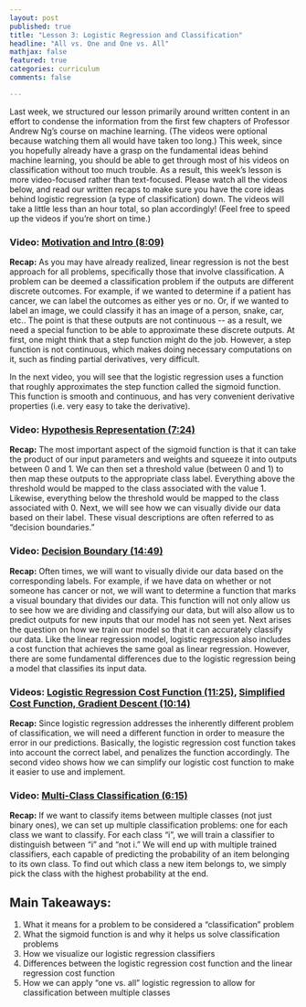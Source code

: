 ```yaml
---
layout: post
published: true
title: "Lesson 3: Logistic Regression and Classification"
headline: "All vs. One and One vs. All"
mathjax: false
featured: true
categories: curriculum
comments: false

---
```

Last week, we structured our lesson primarily around written content in an effort to condense the information from the first few chapters of Professor Andrew Ng’s course on machine learning. (The videos were optional because watching them all would have taken too long.) This week, since you hopefully already have a grasp on the fundamental ideas behind machine learning, you should be able to get through most of his videos on classification without too much trouble. 
As a result, this week’s lesson is more video-focused rather than text-focused. Please watch all the videos below, and read our written recaps to make sure you have the core ideas behind logistic regression (a type of classification) down. The videos will take a little less than an hour total, so plan accordingly! (Feel free to speed up the videos if you’re short on time.)

### Video: [Motivation and Intro (8:09)](https://www.youtube.com/watch?v=LLx4diIP83I)

**Recap:** As you may have already realized, linear regression is not the best approach for all problems, specifically those that involve classification. A problem can be deemed a classification problem if the outputs are different discrete outcomes. For example, if we wanted to determine if a patient has cancer, we can label the outcomes as either yes or no. Or, if we wanted to label an image, we could classify it has an image of a person, snake, car, etc.. The point is that these outputs are not continuous -- as a result, we need a special function to be able to approximate these discrete outputs. At first, one might think that a step function might do the job. However, a step function is not continuous, which makes doing necessary computations on it, such as finding partial derivatives, very difficult.

In the next video, you will see that the logistic regression uses a function that roughly approximates the step function called the sigmoid function. This function is smooth and continuous, and has very convenient derivative properties (i.e. very easy to take the derivative).

### Video: [Hypothesis Representation (7:24)](https://www.youtube.com/watch?v=tEk6ikTKGYU)

**Recap:** The most important aspect of the sigmoid function is that it can take the product of our input parameters and weights and squeeze it into outputs between 0 and 1. We can then set a threshold value (between 0 and 1) to then map these outputs to the appropriate class label.  Everything above the threshold would be mapped to the class associated with the value 1. Likewise, everything below the threshold would be mapped to the class associated with 0. Next, we will see how we can visually divide our data based on their label. These visual descriptions are often referred to as “decision boundaries.”

### Video: [Decision Boundary (14:49)](https://www.youtube.com/watch?v=7F-CuXdTQ5k)

**Recap:** Often times, we will want to visually divide our data based on the corresponding labels. For example, if we have data on whether or not someone has cancer or not, we will want to determine a function that marks a visual boundary that divides our data. This function will not only allow us to see how we are dividing and classifying our data, but will also allow us to predict outputs for new inputs that our model has not seen yet. Next arises the question on how we train our model so that it can accurately classify our data. Like the linear regression model, logistic regression also includes a cost function that achieves the same goal as linear regression. However, there are some fundamental differences due to the logistic regression being a model that classifies its input data.

### Videos: [Logistic Regression Cost Function (11:25)](https://www.youtube.com/watch?v=IxotEG3yWHs), [Simplified Cost Function, Gradient Descent (10:14)](https://www.youtube.com/watch?v=Y2zXH_4_aZs)

**Recap:** Since logistic regression addresses the inherently different problem of classification, we will need a different function in order to measure the error in our predictions. Basically, the logistic regression cost function takes into account the correct label, and penalizes the function accordingly. The second video shows how we can simplify our logistic cost function to make it easier to use and implement.

### Video: [Multi-Class Classification (6:15)](https://www.youtube.com/watch?v=07bPqvCevfc)

**Recap:** If we want to classify items between multiple classes (not just binary ones), we can set up multiple classification problems: one for each class we want to classify. For each class “i”, we will train a classifier to distinguish between “i” and “not i.” We will end up with multiple trained classifiers, each capable of predicting the probability of an item belonging to its own class. To find out which class a new item belongs to, we simply pick the class with the highest probability at the end.

## Main Takeaways:

1. What it means for a problem to be considered a “classification” problem
2. What the sigmoid function is and why it helps us solve classification problems
3. How we visualize our logistic regression classifiers
4. Differences between the logistic regression cost function and the linear regression cost function
5. How we can apply “one vs. all” logistic regression to allow for classification between multiple classes

